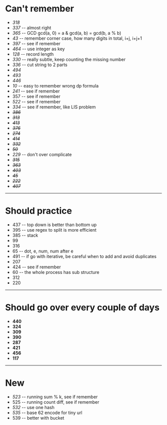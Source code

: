# Can't remember
+ *318*
+ *337* -- almost right
+ *365* -- GCD gcd(a, 0) = a & gcd(a, b) = gcd(b, a % b)
+ *43* -- remember corner case, how many digits in total, i+j, i+j+1
+ *397* -- see if remember
+ *464* -- use integer as key
+ *128* -- record length
+ *330* -- really subtle, keep counting the missing number
+ *336* -- cut string to 2 parts
+ *494*
+ *493*
+ *446*
+ *10* -- easy to remember wrong dp formula
+ *241* -- see if remember
+ 357 -- see if remember
+ *522* -- see if remember
+ *334* -- see if remember, like LIS problem
+ ~~*386*~~
+ ~~*313*~~
+ ~~*413*~~
+ ~~*376*~~
+ ~~*274*~~
+ ~~*414*~~
+ ~~*332*~~
+ ~~*50*~~
+ *229* -- don't over complicate
+ ~~*315*~~
+ ~~*363*~~
+ ~~*403*~~
+ ~~*45*~~
+ ~~*222*~~
+ ~~*407*~~

----

# Should practice
+ 437 -- top down is better than bottom up
+ 395 -- use regex to split is more efficient
+ 385 -- stack
+ 99
+ 316
+ 65 -- dot, e, num, num after e
+ 491 -- if go with iterative, be careful when to add and avoid duplicates
+ 207
+ 424 -- see if remember
+ 60 -- the whole process has sub structure
+ 312
+ 220

----

# Should go over every couple of days
+ **440**
+ **324**
+ **309**
+ **390**
+ **287**
+ **421**
+ **456**
+ **117**

----

# New
+ *523* -- running sum % k, see if remember
+ 525 -- running count diff, see if remember
+ *532* -- use one hash
+ *535* -- base 62 encode for tiny url
+ 539 -- better with bucket